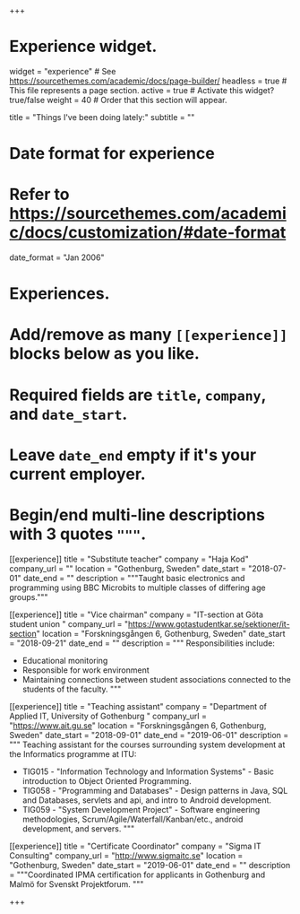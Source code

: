 +++
# Experience widget.
widget = "experience"  # See https://sourcethemes.com/academic/docs/page-builder/
headless = true  # This file represents a page section.
active = true  # Activate this widget? true/false
weight = 40  # Order that this section will appear.

title = "Things I've been doing lately:"
subtitle = ""

# Date format for experience
#   Refer to https://sourcethemes.com/academic/docs/customization/#date-format
date_format = "Jan 2006"

# Experiences.
#   Add/remove as many `[[experience]]` blocks below as you like.
#   Required fields are `title`, `company`, and `date_start`.
#   Leave `date_end` empty if it's your current employer.
#   Begin/end multi-line descriptions with 3 quotes `"""`.

[[experience]]
  title = "Substitute teacher"
  company = "Haja Kod"
  company_url = ""
  location = "Gothenburg, Sweden"
  date_start = "2018-07-01"
  date_end = ""
  description = """Taught basic electronics and programming using BBC Microbits to multiple classes of differing age groups."""

[[experience]]
  title = "Vice chairman"
  company = "IT-section at Göta student union "
  company_url = "https://www.gotastudentkar.se/sektioner/it-section"
  location = "Forskningsgången 6, Gothenburg, Sweden"
  date_start = "2018-09-21"
  date_end = ""
  description = """
  Responsibilities include:
  
  * Educational monitoring
  * Responsible for work environment
  * Maintaining connections between student associations connected to the students of the faculty.
  """

  [[experience]]
  title = "Teaching assistant"
  company = "Department of Applied IT, University of Gothenburg "
  company_url = "https://www.ait.gu.se"
  location = "Forskningsgången 6, Gothenburg, Sweden"
  date_start = "2018-09-01"
  date_end = "2019-06-01"
  description = """
  Teaching assistant for the courses surrounding system development at the Informatics programme at ITU:
  
  * TIG015 - "Information Technology and Information Systems" - Basic introduction to Object Oriented Programming.
  * TIG058 - "Programming and Databases" - Design patterns in Java, SQL and Databases, servlets and api, and intro to Android development.
  * TIG059 - "System Development Project" - Software engineering methodologies, Scrum/Agile/Waterfall/Kanban/etc., android development, and servers.
  """

[[experience]]
  title = "Certificate Coordinator"
  company = "Sigma IT Consulting"
  company_url = "http://www.sigmaitc.se"
  location = "Gothenburg, Sweden"
  date_start = "2019-06-01"
  date_end = ""
  description = """Coordinated IPMA certification for applicants in Gothenburg and Malmö for Svenskt Projektforum. """

+++